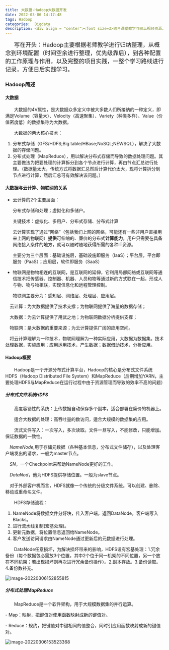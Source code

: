 ```yaml
---
title: 大数据-Hadoop大数据开发
date: 2022-03-06 14:17:48
tags: Hadoop
categories:  Bigdata
description: <div align = "center"><font size=3>结合课堂教学与网上视频资源，对Hadoop大数据开发进行归纳整理，重视基础知识，多实践，多记录，对于一些知识及项目进行记录，方便日后学习。</font></div>
---
```


&emsp;&emsp;<font size=4>写在开头：Hadoop主要根据老师教学进行归纳整理，从概念到环境配置（时间空余进行整理，优先级靠后），到各种配置的工作原理与作用，以及完整的项目实践，一整个学习路线进行记录，方便日后实践学习。</font>

### Hadoop简述

#### 大数据

&emsp;&emsp;大数据的4V属性，是大数据众多定义中被大多数人们所接纳的一种定义，即满足Volume（容量大）、Velocity（高速聚集）、Variety（种类多样）、Value（价值密度低）的数据集称为大数据。

&emsp;&emsp;大数据的两大核心技术：

1. 分布式存储（GFS/HDFS;Big table/HBase;NoSQL;NEWSQL），解决了大数据的存储问题。
2. 分布式处理（MapReduce），用以解决分布式存储而导致的数据处理问题。其主要做法为把要处理的计算拆分到各个节点进行计算，再由节点汇总进行处理。（数据量太大，传统方式将数据汇总然后计算代价太大，现将计算拆分到节点进行计算，然后汇总可有效解决该问题。）

#### 大数据与云计算、物联网的关系

- 云计算的2个主要层面：

  分布式存储和处理；虚拟化和多储户。

  关键技术：虚拟化、多用户、分布式存储、分布式计算

  云计算实现了通过“网络”（包括我们上网的网络，可能还有一些非用户直接用来上网的物联网）**提供**可伸缩的、廉价的分布式**计算能力**，用户只需要在具备网络接入条件的地方，就可以随时随地获得所需的各种IT资源。

  主要分为三个层面：基础设施层，基础设施即服务（IaaS）；平台层，平台即服务（PaaS）；应用层，软件即服务（SaaS）

- 物联网是物物相连的互联网，是互联网的延伸，它利用局部网络或互联网等通信技术把传感器、控制器、机器、人员和物等通过新的方式联在一起，形成人与物、物与物相联，实现信息化和远程管理控制。

  物联网主要分为：感知层、网络层、处理层、应用层。

&emsp;云计算：为大数据提供了技术支撑；为物联网提供了海量的数据存储；

&emsp;大数据：为云计算提供了用武之地；为物联网数据分析提供支撑；

&emsp;物联网：是大数据的重要来源；为云计算提供广阔的应用空间。

&emsp;将云计算理解为一种技术，物联网理解为一种实际应用，大数据为数据集。技术处理数据，实施应用；应用运用技术，产生数据；数据借助技术，分析应用。

#### Hadoop概要

&emsp;&emsp;Hadoop是一个开源分布式计算平台，Hadoop的核心是分布式文件系统HDFS（Hadoop Distributed File System）和MapReduce（后期增加YARN，主要处理HDFS与MapReduce在运行过程中由于资源管理而导致的效率不高的问题）

##### 分布式文件系统HDFS

&emsp;&emsp;高度容错性的系统：上传数据自动保存多个副本，适合部署在廉价的机器上。

&emsp;&emsp;适合大数据的处理：高吞吐量的数访问，适合大规模的数据集的应用。

&emsp;&emsp;流式文件写入：一次写入，多次读取。文件一旦写入，不能修改，只能增加。保证数据的一致性。

&emsp;*NameNode*,用于存储元数据（各种基本信息，分布式文件储存），以及处理客户端发出的请求，一般为master节点。

&emsp;*SN*，一个Checkpoint来帮助NameNode更好的工作。

&emsp;*DataNod*，他为HDFS提供存储位置。一般为slave节点。

&emsp;对于外部客户机而言，HDFS就像一个传统的分级文件系统。可以创建、删除、移动或重命名文件。

&emsp;&emsp;HDFS存储流程：

1. NameNode将数据文件分好块，传入客户端，返回DataNode，客户端写入Blacks。
2. 进行流水线复制(宏基处理)。
3. 更新元数据，将位置信息返回给NameNode。
4. 客户发送访问请求由NameNode通过更新后的元数据进行处理。

&emsp;&emsp;DataNode任意损坏，为解决损坏带来的影响，HDFS设有宏基处理：1.冗余备份（每个数据包必需放3个位置，其中2个位于同一机架的不同位置，另一个放在不同机架；若出现损坏则再次进行冗余备份操作）。2.副本存放。3.备份读取。4.备份数补充。

![image-20220306152855815](https://s2.loli.net/2022/03/06/8T2qwMZNpm1ovrF.png)

##### 分布式处理MapReduce

&emsp;&emsp;MapReduce是一个软件架构，用于大规模数据集的并行运算。

\- Map：映射，把键值对使用函数映射成新的键值对。

\- Reduce：规约，把键值对中键相同的值整合，同时引应用函数映射成新的键值对。

![image-20220306153523368](https://s2.loli.net/2022/03/06/rNplwKfIc8t9Asg.png)

